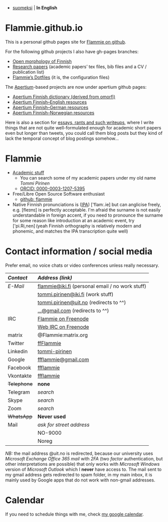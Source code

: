 * [suomeksi](indeksi.html) | **In English**

# Flammie.github.io

This is a personal github pages site for [Flammie on
github](https://github.com/flammie).

For the following github projects I also have gh-pages branches:

* [Open morphology of Finnish](omorfi/)
* [Research papers](purplemonkeydishwasher/) (academic papers’ tex files, bib
  files and a CV / publication list)
* [Flammie’s Dotfiles](dotfiles/) (it is, the configuration files)

The [Apertium](//apertium.github.io)-based projects are now under apertium
github pages:

* [Apertium Finnish dictionary (derived from
  omorfi)](//apertium.github.io/apertium-fin/)
* [Apertium Finnish–English resources](//apertium.github.io/apertium-fin-deu/)
* [Apertium Finnish–German resources](//apertium.github.io/apertium-fin-eng/)
* [Apertium Finnish–Norwegian resources](//apertium.github.io/apertium-fin-nor/)

Here is also a section for [essays, rants and such writeups](rants.html), where
I write things that are not quite well-formulated enough for academic short
papers even but longer than tweets, you could call them blog posts but they kind
of lack the temporal concept of blog postings somehow...

# Flammie

* [Academic stuff](purplemonkeydishwasher/)
  * You can search some of my academic papers under my old name *Tommi Pirinen*
  * [ORCID: 0000-0003-1207-5395](https://orcid.org/0000-0003-1207-5395)
* Free/Libre Open Source Software enthusiast
  * [github: flammie](https://github.com/flammie)
* Native Finnish pronunciations is
  ([IPA](https://en.wikipedia.org/wiki/International_Phonetic_Alphabet))
  ['flamː.ie] but can anglicise freely, e.g. [fleɪmɪ] is perfectly acceptable.
  I'm afraid the surname is not easily understandable in
  foreign accent, if you need to pronounce the surname for some reason like
  introduction at an academic event, try ['pi.Ri,nen] (yeah Finnish
  orthography is relatively modern and phonemic, and matches the IPA
  transcription quite well)

# Contact information / social media

Prefer email, no voice chats or video conferences unless really necessary.

| *Contact* | *Address (link)* |
| :-------  | :--------------  |
| *E-Mail* | flammie@iki.fi (personal email / no work stuff) |
|          | tommi.pirinen@iki.fi (work stuff) |
|          | tommi.pirinen@uit.no (redirects to ^^) |
|          | ...@gmail.com (redirects to ^^) |
| IRC | [Flammie on Freenode](irc://Freenode/Flammie?isnick) |
| | [Web IRC on Freenode](https://webchat.freenode.net) |
| matrix | @Flammie:matrix.org |
| Twitter | [ffFlammie](https://twitter.com/ffFlammie) |
| Linkedin | [tommi-pirinen](https://www.linkedin.com/in/tommi-pirinen-6182127/) |
| Google | ffflammie@gmail.com |
| Facebook | [ffflammie](https://www.facebook.com/ffflammie) |
| Vkontakte | [ffflammie](https://vk.com/ffflammie) |
| ~~Telephone~~ | **none** |
| Telegram | *search* |
| Skype | *search* |
| Zoom | *search* |
| ~~WhatsApp~~ | **Never used** |
| Mail | *ask for street address* |
| | NO-9000 |
| | Noreg |

*NB:* the mail address @uit.no is redirected, because our university uses
*Microsoft Exchange Office 365 mail* with *2FA* (two *factor* authentication,
but other interpretations are possible) that only works with *Microsoft Windows*
version of *Microsoft Outlook* which I **never** have access to. The mail sent
to my gmail address gets redirected to spam folder, in my main inbox, it is
mainly used by Google apps that do not work with non-gmail addresses.

# Calendar

If you need to schedule things with me, check [my google
calendar](https://calendar.google.com/calendar/u/0?cid=ZmZmbGFtbWllQGdtYWlsLmNvbQ).

<!-- vim: set ft=markdown -->
